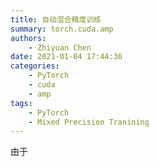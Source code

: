 ```yaml
---
title: 自动混合精度训练
summary: torch.cuda.amp
authors:
    - Zhiyuan Chen
date: 2021-01-04 17:44:36
categories: 
    - PyTorch
    - cuda
    - amp
tags:
    - PyTorch
    - Mixed Precision Tranining
---
```


由于
